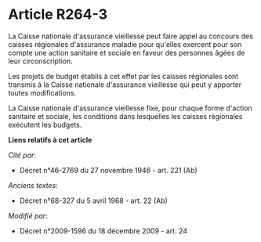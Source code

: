 # Article R264-3

La Caisse nationale d'assurance vieillesse peut faire appel au concours des caisses régionales d'assurance maladie pour
qu'elles exercent pour son compte une action sanitaire et sociale en faveur des personnes âgées de leur circonscription.

Les projets de budget établis à cet effet par les caisses régionales sont transmis à la Caisse nationale d'assurance
vieillesse qui peut y apporter toutes modifications. 

La Caisse nationale d'assurance vieillesse fixe, pour chaque forme d'action sanitaire et sociale, les conditions dans
lesquelles les caisses régionales exécutent les budgets.

**Liens relatifs à cet article**

_Cité par_:

  - Décret n°46-2769 du 27 novembre 1946 - art. 221 (Ab)

_Anciens textes_:

  - Décret n°68-327 du 5 avril 1968 - art. 22 (Ab)

_Modifié par_:

  - Décret n°2009-1596 du 18 décembre 2009 - art. 24
